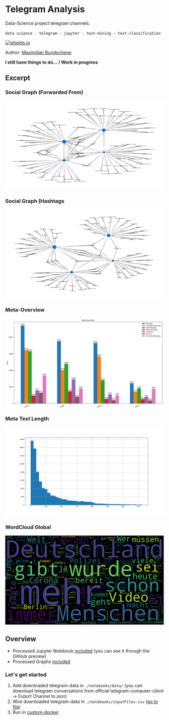 # Telegram Analysis

Data-Science project telegram channels.

``data science - telegram - jupyter - text-mining - text-classification``

[![shields.io](http://img.shields.io/badge/license-Apache2-blue.svg)](http://www.apache.org/licenses/LICENSE-2.0.txt)

Author: [Maximilian Bundscherer](https://bundscherer-online.de)

**I still have things to do... / Work in progress**

## Excerpt

### Social Graph (Forwarded From)

![](./notebooks/output/social-graph-forwarded-from.png)

### Social Graph (Hashtags

![](./notebooks/output/social-graph-hashtag.png)

### Meta-Overview

![](./notebooks/output/meta-overview.png)

### Meta Text Length

![](./notebooks/output/meta-text-length-hist.png)

### WordCloud Global

![](./notebooks/output/wordcloud-global.png)

## Overview

- Processed Jupyter Notebook [included](./notebooks/Telegram.ipynb) (you can see it through the GitHub preview)
- Processed Graphs [included](./notebooks/output/)

### Let's get started

1. Add downloaded telegram-data in ``./notebooks/data/`` (you can download telegram conversations from official telegram-computer-client -> Export Channel to json)
2. Wire downloaded telegram-data in ``./notebooks/inputFiles.csv`` ([go to file](./notebooks/inputFiles.csv))
3. Run in [custom-docker](./docker/)